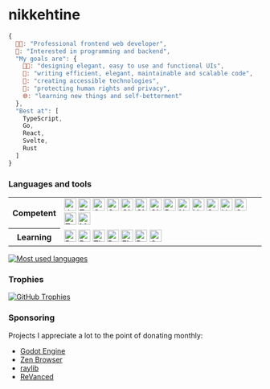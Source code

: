 # nikkehtine

```javascript
{
  👨‍💻: "Professional frontend web developer",
  🤩: "Interested in programming and backend",
  "My goals are": {
    👨‍🎨: "designing elegant, easy to use and functional UIs",
    🏢: "writing efficient, elegant, maintainable and scalable code",
    🤝: "creating accessible technologies",
    🔐: "protecting human rights and privacy",
    🌐: "learning new things and self-betterment"
  },
  "Best at": [
    TypeScript,
    Go,
    React,
    Svelte,
    Rust
  ]
}
```

### Languages and tools

<table>
  <tr>
    <th scope="row">Competent</th>
    <td>
      <img
        width="24px"
        alt="JavaScript"
        src="https://cdn.jsdelivr.net/gh/devicons/devicon@latest/icons/javascript/javascript-original.svg"
      />
      <img
        width="24px"
        alt="TypeScript"
        src="https://cdn.jsdelivr.net/gh/devicons/devicon@latest/icons/typescript/typescript-original.svg"
      />
      <img
        width="24px"
        alt="Go"
        src="https://cdn.jsdelivr.net/gh/devicons/devicon@latest/icons/go/go-original-wordmark.svg"
      />
      <img width="24px" alt="C" src="https://cdn.jsdelivr.net/gh/devicons/devicon@latest/icons/c/c-original.svg" />
      <img
        width="24px"
        alt="Git"
        src="https://cdn.jsdelivr.net/gh/devicons/devicon@latest/icons/git/git-original.svg"
      />
      <img
        width="24px"
        alt="GitHub"
        src="https://cdn.jsdelivr.net/gh/devicons/devicon@latest/icons/github/github-original.svg"
      />
      <img
        width="24px"
        alt="GitLab"
        src="https://cdn.jsdelivr.net/gh/devicons/devicon@latest/icons/gitlab/gitlab-original.svg"
      />
      <img
        width="24px"
        alt="React"
        src="https://cdn.jsdelivr.net/gh/devicons/devicon@latest/icons/react/react-original.svg"
      />
      <img
        width="24px"
        alt="Next JS"
        src="https://cdn.jsdelivr.net/gh/devicons/devicon@latest/icons/nextjs/nextjs-original.svg"
      />
      <img
        width="24px"
        alt="Vue JS"
        src="https://cdn.jsdelivr.net/gh/devicons/devicon@latest/icons/vuejs/vuejs-original.svg"
      />
      <img
        width="24px"
        alt="Svelte"
        src="https://cdn.jsdelivr.net/gh/devicons/devicon@latest/icons/svelte/svelte-original.svg"
      />
      <img
        width="24px"
        alt="HTML"
        src="https://cdn.jsdelivr.net/gh/devicons/devicon@latest/icons/html5/html5-original-wordmark.svg"
      />
      <img
        width="24px"
        alt="CSS"
        src="https://cdn.jsdelivr.net/gh/devicons/devicon@latest/icons/css3/css3-original-wordmark.svg"
      />
      <img
        width="24px"
        alt="Tailwind"
        src="https://cdn.jsdelivr.net/gh/devicons/devicon@latest/icons/tailwindcss/tailwindcss-original.svg"
      />
      <img
        width="24px"
        alt="Markdown"
        src="https://cdn.jsdelivr.net/gh/devicons/devicon@latest/icons/markdown/markdown-original.svg"
      />
    </td>
  </tr>
  <tr>
    <th scope="row">Learning</th>
    <td>
      <img
        width="24px"
        alt="Rust"
        src="https://cdn.jsdelivr.net/gh/devicons/devicon@latest/icons/rust/rust-original.svg"
      />
      <img
        width="24px"
        alt="Bash"
        src="https://cdn.jsdelivr.net/gh/devicons/devicon@latest/icons/bash/bash-original.svg"
      />
      <img
        width="24px"
        alt="Zig"
        src="https://cdn.jsdelivr.net/gh/devicons/devicon@latest/icons/zig/zig-original.svg"
      />
      <img
        width="24px"
        alt="PostgreSQL"
        src="https://cdn.jsdelivr.net/gh/devicons/devicon@latest/icons/postgresql/postgresql-original.svg"
      />
      <img
        width="24px"
        alt="Figma"
        src="https://cdn.jsdelivr.net/gh/devicons/devicon@latest/icons/figma/figma-original.svg"
      />
      <img
        width="24px"
        alt="Docker"
        src="https://cdn.jsdelivr.net/gh/devicons/devicon@latest/icons/docker/docker-plain.svg"
      />
      <img width="24px" alt="Godot" src="https://cdn.jsdelivr.net/gh/devicons/devicon/icons/godot/godot-original.svg" />
    </td>
  </tr>
</table>

<a href="https://github.com/anuraghazra/github-readme-stats">
  <picture>
    <source media="(prefers-color-scheme: dark)" srcset="https://github-readme-stats.vercel.app/api/top-langs/?username=nikkehtine&theme=github_dark_dimmed&layout=compact&langs_count=6" />
    <source media="(prefers-color-scheme: light)" srcset="https://github-readme-stats.vercel.app/api/top-langs/?username=nikkehtine&theme=default&layout=compact&langs_count=6" />
    <img alt="Most used languages" src="https://github-readme-stats.vercel.app/api/top-langs/?username=nikkehtine&layout=compact&langs_count=6" />
  </picture>
</a>

### Trophies

<a href="https://github.com/ryo-ma/github-profile-trophy">
  <picture>
    <source media="(prefers-color-scheme: dark)" srcset="https://github-profile-trophy.vercel.app/?username=nikkehtine&theme=dark_dimmed&margin-w=4&margin-h=4&no-frame=true" />
    <img alt="GitHub Trophies" src="https://github-profile-trophy.vercel.app/?username=nikkehtine&margin-w=4&margin-h=4&no-frame=true" />
  </picture>
</a>

### Sponsoring

Projects I appreciate a lot to the point of donating monthly:

- [Godot Engine](https://github.com/godotengine/godot)
- [Zen Browser](https://github.com/zen-browser/desktop)
- [raylib](https://github.com/raysan5/raylib)
- [ReVanced](https://github.com/ReVanced/revanced-manager)
